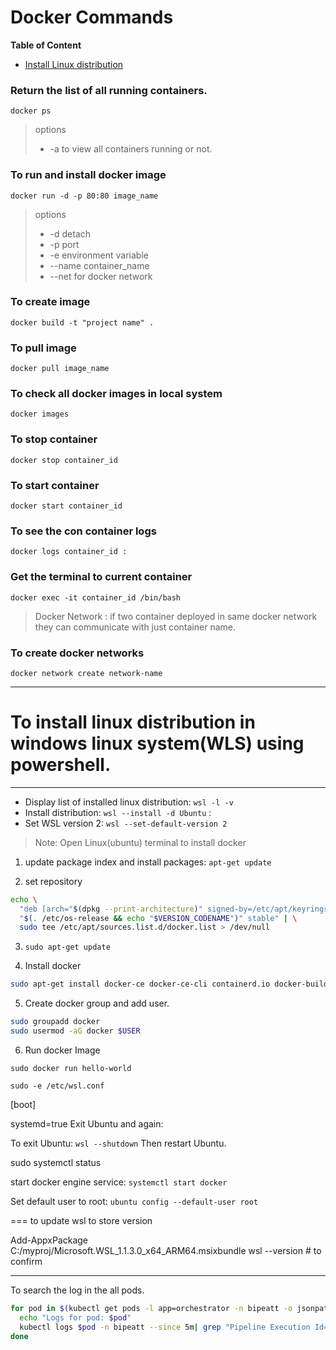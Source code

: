 # Docker Commands

**Table of Content**
- [Install Linux distribution](To-install-linux-distribution-in-windows-linux-system(WLS)-using-powershell)


### Return the list of all running containers.
`docker ps`
> options
>- -a to view all containers running or not.


### To run and install docker image
`docker run -d -p 80:80 image_name`
> options
>- -d detach
>- -p port
>- -e environment variable
>- --name container_name
>- --net for docker network


### To create image
`docker build -t "project name" .`

### To pull image
`docker pull image_name`

### To check all docker images in local system
`docker images`

### To stop container
`docker stop container_id`

### To start container
`docker start container_id`

### To see the con container logs
`docker logs container_id :`

### Get the terminal to current container
`docker exec -it container_id /bin/bash`


>Docker Network : if two container deployed in same docker network they can
communicate with just container name.

### To create docker networks
`docker network create network-name`

---

# To install linux distribution in windows linux system(WLS) using powershell.

---

- Display list of installed linux distribution: `wsl -l -v`
- Install distribution: `wsl --install -d Ubuntu` : 
- Set WSL version 2: `wsl --set-default-version 2` 


> Note: Open Linux(ubuntu) terminal to install docker

1. update package index and install packages: `apt-get update`


2. set repository
```bash
echo \
  "deb [arch="$(dpkg --print-architecture)" signed-by=/etc/apt/keyrings/docker.gpg] https://download.docker.com/linux/ubuntu \
  "$(. /etc/os-release && echo "$VERSION_CODENAME")" stable" | \
  sudo tee /etc/apt/sources.list.d/docker.list > /dev/null
 ```

3. `sudo apt-get update`

4. Install docker
```bash
sudo apt-get install docker-ce docker-ce-cli containerd.io docker-buildx-plugin docker-compose-plugin
```

5. Create docker group and add user.
```bash
sudo groupadd docker
sudo usermod -aG docker $USER
```

6. Run docker Image

`sudo docker run hello-world`

`sudo -e /etc/wsl.conf`

[boot]

systemd=true
Exit Ubuntu and again:

To exit Ubuntu: `wsl --shutdown`
Then restart Ubuntu.

sudo systemctl status

start docker engine service: `systemctl start docker`


Set default user to root: `ubuntu config --default-user root`

=== to update wsl to store version

Add-AppxPackage C:/myproj/Microsoft.WSL_1.1.3.0_x64_ARM64.msixbundle
wsl --version # to confirm


---

To search the log in the all pods.
```bash
for pod in $(kubectl get pods -l app=orchestrator -n bipeatt -o jsonpath='{.items[*].metadata.name}'); do
  echo "Logs for pod: $pod"
  kubectl logs $pod -n bipeatt --since 5m| grep "Pipeline Execution Id= 683089"
done

```